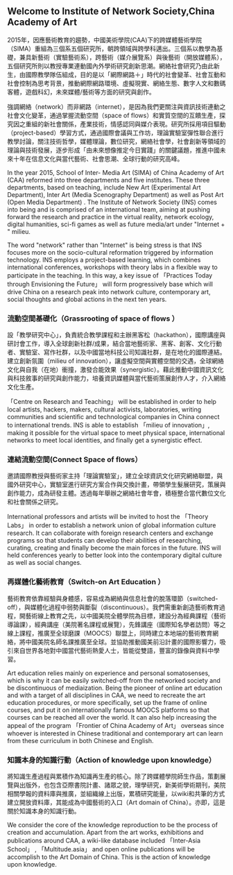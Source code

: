 ## Welcome to Institute of Network Society,China Academy of Art
 
2015年，因應藝術教育的趨勢，中國美術學院(CAA)下的跨媒體藝術學院（SIMA）重組為三個系五個研究所，朝跨領域與跨學科邁出。三個系以教學為基礎，兼具新藝術（實驗藝術系），跨藝術（媒介展覽系）與後藝術（開放媒體系），五個研究所則以教授專業連動國內外學術研究創新思潮。網絡社會研究乃由此新生，由國際教學隊伍組成，目的是以「網際網路＋」時代的社會變革、社會互動和社會控制為思考背景，推動網際網路環境、虛擬現實、網絡生態、數字人文和數碼客體，遊戲科幻，未來媒體/藝術等方面的研究與創作。

強調網絡（network）而非網路（internet），是因為我們更關注與資訊技術連動之社會文化變革，通過掌握流動空間（space of flows）和實質空間的互饋生產，探究因之重組的新社會關係，產業技術，情感認同與媒介表現。研究所採用項目驅動（project-based）學習方式，通過國際會議與工作坊，理論實驗室彈性聯合進行教學討論，關注技術哲學，媒體理論，數位研究，網絡社會學，社會創新等領域的理論與技術發展，逐步形成「由未來想像推定今日實踐」的關鍵議題，推進中國未來十年在信息文化與當代藝術、社會思潮、全球行動的研究高峰。

In the year 2015, School of Inter- Media Art (SIMA) of China Academy of Art (CAA) reformed into three departments and five institutes. These three departments, based on teaching, include New Art (Experimental Art Department), Inter Art (Media Scenography Department) as well as Post Art (Open Media Department) . The Institute of Network Society (INS) comes into being and is comprised of an international team, aiming at pushing forward the research and practice in the virtual reality, network ecology, digital humanities, sci-fi games as well as future media/art under "Internet + " milieu.

The word "network" rather than "Internet" is being stress is that INS focuses more on the socio-cultural reformation triggered by information technology. INS employs a project-based learning, which combines international conferences, workshops with theory labs in a flexible way to participate in the teaching. In this way, a key issue of 「Practices Today through Envisioning the Future」 will form progressively base which will drive China on a research peak into network culture, contemporary art, social thoughts and global actions in the next ten years.

### 流動空間基礎化（Grassrooting of space of flows ）
設「教學研究中心」，負責統合教學課程和主辦黑客松（hackathon），國際講座與研討會工作，導入全球創新社群/成果，結合當地藝術家、黑客、創客、文化行動者、實驗室、寫作社群，以及中國當地科技公司知識社群，是在地化的國際連結。建立創新氛圍（milieu of innovation），讓虛擬空間與實體空間的交遇，全球網絡文化與自我（在地）衝撞，激發合能效果（synergistic）。藉此推動中國資訊文化與科技敘事的研究與創作能力，培養資訊媒體與當代藝術策展創作人才，介入網絡文化生產。

「Centre on Research and Teaching」 will be established in order to help local artists, hackers, makers, cultural activists, laboratories, writing communities and scientific and technological companies in China connect to international trends. INS is able to establish 「milieu of innovation」, making it possible for the virtual space to meet physical space, international networks to meet local identities, and finally get a synergistic effect.

### 連結流動空間(Connect Space of flows）
邀請國際教授與藝術家主持「理論實驗室」，建立全球資訊文化研究網絡聯盟，與國外研究中心，實驗室進行研究方案合作與交換計畫，帶領學生髮展研究，策展與創作能力，成為研發主體。透過每年舉辦之網絡社會年會，積極整合當代數位文化和社會關係之研究。

International professors and artists will be invited to host the 「Theory Labs」 in order to establish a network union of global information culture research. It can collaborate with foreign research centers and exchange programs so that students can develop their abilities of researching, curating, creating and finally become the main forces in the future. INS will held conferences yearly to better look into the contemporary digital culture as well as social changes.

### 再媒體化藝術教育（Switch-on Art Education ）
藝術教育依靠經驗與身體感，容易成為網絡與信息社會的脫落環節（switched-off），與媒體化過程中弱勢與斷裂（discontinuous）。我們需重新創造藝術教育過程，開藝術線上教育之先，以中國美院全體學院為目標，建設分為經典課程（藝術導論課），經典講座（美院著名課程或展覽），先鋒講座（國際知名學者訪問）等之線上課程，推廣至全球磨課（MOOCS）聯盟上，同時建立本地端的藝術教育網絡，將中國美院名師名課推廣至全球。並協助推動國美前沿計畫的國際影響力，吸引來自世界各地對中國當代藝術熱愛人士，皆能從雙語，豐富的錄像與資料中學習。

Art education relies mainly on experience and personal somatosenses, which is why it can be easily switched-off from the networked society and be discontinuous of mediaization. Being the pioneer of online art education and with a target of all disciplines in CAA, we need to recreate the art education procedures, or more specifically, set up the frame of online courses, and put it on internationally famous MOOCS platforms so that courses can be reached all over the world. It can also help increasing the appeal of the program 「Frontier of China Academy of Art」 overseas since whoever is interested in Chinese traditional and contemporary art can learn from these curriculum in both Chinese and English.

### 知識本身的知識行動（Action of knowledge upon knowledge）
將知識生產過程與累積作為知識再生產的核心。除了跨媒體學院師生作品，策劃展覽與出版外，也包含亞際書院計畫、諸眾之貌，理學研究，新美術學術期刊，美院相關學報的資料庫與推廣，並組織線上出版，累積研究能量，以wiki和共筆的方式建立開放資料庫，其能成為中國藝術的入口（Art domain of China）。亦即，這是關於知識本身的知識行動。

We consider the core of the knowledge reproduction to be the process of creation and accumulation. Apart from the art works, exhibitions and publications around CAA, a wiki-like database included 「Inter-Asia School」 , 「Multitude.asia」 and open online publications will be accomplish to the Art Domain of China. This is the action of knowledge upon knowledge.

